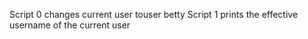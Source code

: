 Script 0 changes current user touser betty
Script 1 prints the effective username of the current user
